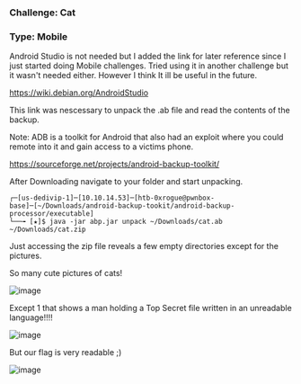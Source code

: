 ### Challenge: Cat

### Type: Mobile


Android Studio is not needed but I added the link for later reference since I just started doing Mobile challenges. Tried using it in another challenge but it wasn't needed either. However I think It ill be useful in the future.

https://wiki.debian.org/AndroidStudio


This link was nescessary to unpack the .ab file and read the contents of the backup.

Note: ADB is a toolkit for Android that also had an exploit where you could remote into it and gain access to a victims phone.

https://sourceforge.net/projects/android-backup-toolkit/

After Downloading navigate to your folder and start unpacking.

```
┌─[us-dedivip-1]─[10.10.14.53]─[htb-0xrogue@pwnbox-base]─[~/Downloads/android-backup-tookit/android-backup-processor/executable]
└──╼ [★]$ java -jar abp.jar unpack ~/Downloads/cat.ab ~/Downloads/cat.zip
```

Just accessing the zip file reveals a few empty directories except for the pictures.

So many cute pictures of cats!

![image](https://user-images.githubusercontent.com/105310322/189455745-939cbfac-6eb8-4d23-94fd-35ae863826c6.png)


Except 1 that shows a man holding a Top Secret file written in an unreadable language!!!!

![image](https://user-images.githubusercontent.com/105310322/189455787-b9b110e8-858b-4566-a0b2-c8ea677d7df0.png)

But our flag is very readable ;)

![image](https://user-images.githubusercontent.com/105310322/189455814-e95a6769-271f-4bd1-b315-cc75c593c670.png)
